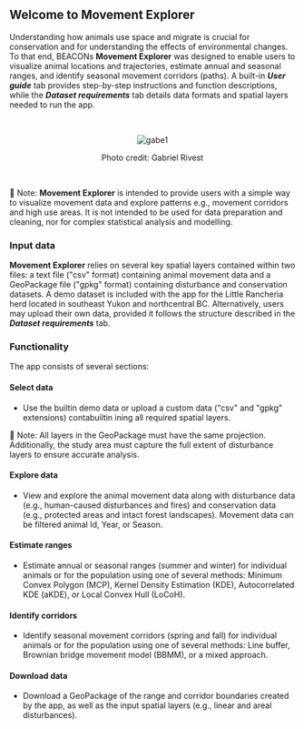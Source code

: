 ## Welcome to Movement Explorer

Understanding how animals use space and migrate is crucial for conservation and for understanding the effects of environmental changes. To that end, BEACONs **Movement Explorer** was designed to enable users to visualize animal locations and trajectories, estimate annual and seasonal ranges, and identify seasonal movement corridors (paths). A built-in ***User guide*** tab provides step-by-step instructions and function descriptions, while the ***Dataset requirements*** tab details data formats and spatial layers needed to run the app.

<br>
<div align="center">

![gabe1](https://github.com/user-attachments/assets/5415f08d-628b-46dd-a9d9-45dd83944907)

Photo credit: Gabriel Rivest

</div>
<br>

📌 Note: **Movement Explorer** is intended to provide users with a simple way to visualize movement data and explore patterns e.g., movement corridors and high use areas. It is not intended to be used for data preparation and cleaning, nor for complex statistical analysis and modelling.

### Input data

**Movement Explorer** relies on several key spatial layers contained within two files: a text file ("csv" format) containing animal movement data and a GeoPackage file ("gpkg" format) containing disturbance and conservation datasets. A demo dataset is included with the app for the Little Rancheria herd located in southeast Yukon and northcentral BC. Alternatively, users may upload their own data, provided it follows the structure described in the ***Dataset requirements*** tab.

### Functionality

The app consists of several sections:

#### Select data

- Use the builtin demo data or upload a custom data ("csv" and "gpkg" extensions) contabuiltin ining all required spatial layers.

📌 Note: All layers in the GeoPackage must have the same projection. Additionally, the study area must capture the full extent of disturbance layers to ensure accurate analysis.
<br>

#### Explore data

- View and explore the animal movement data along with disturbance data (e.g., human-caused disturbances and fires) and conservation data (e.g., protected areas and intact forest landscapes). Movement data can be filtered animal Id, Year, or Season.

#### Estimate ranges

- Estimate annual or seasonal ranges (summer and winter) for individual animals or for the population using one of several methods: Minimum Convex Polygon (MCP), Kernel Density Estimation (KDE), Autocorrelated KDE (aKDE), or Local Convex Hull (LoCoH).

#### Identify corridors

- Identify seasonal movement corridors (spring and fall) for individual animals or for the population using one of several methods: Line buffer, Brownian bridge movement model (BBMM), or a mixed approach.

#### Download data

- Download a GeoPackage of the range and corridor boundaries created by the app, as well as the input spatial layers (e.g., linear and areal disturbances).
